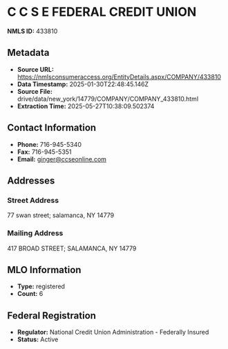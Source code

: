 # C C S E FEDERAL CREDIT UNION

**NMLS ID:** 433810

## Metadata
- **Source URL:** https://nmlsconsumeraccess.org/EntityDetails.aspx/COMPANY/433810
- **Data Timestamp:** 2025-01-30T22:48:45.146Z
- **Source File:** drive/data/new_york/14779/COMPANY/COMPANY_433810.html
- **Extraction Time:** 2025-05-27T10:38:09.502374

## Contact Information
- **Phone:** 716-945-5340
- **Fax:** 716-945-5351
- **Email:** ginger@ccseonline.com

## Addresses
### Street Address
77 swan street; salamanca, NY 14779

### Mailing Address
417 BROAD STREET; SALAMANCA, NY 14779

## MLO Information
- **Type:** registered
- **Count:** 6

## Federal Registration
- **Regulator:** National Credit Union Administration - Federally Insured
- **Status:** Active

